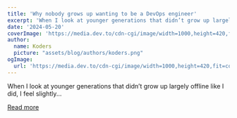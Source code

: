 ```yaml
---
title: 'Why nobody grows up wanting to be a DevOps engineer'
excerpt: 'When I look at younger generations that didn’t grow up largely offline like I did, I feel slightly...'
date: '2024-05-20'
coverImage: 'https://media.dev.to/cdn-cgi/image/width=1000,height=420,fit=cover,gravity=auto,format=auto/https%3A%2F%2Fdev-to-uploads.s3.amazonaws.com%2Fuploads%2Farticles%2F24xseimjmll52868pbje.png'
author:
  name: Koders
  picture: "assets/blog/authors/koders.png"
ogImage:
  url: 'https://media.dev.to/cdn-cgi/image/width=1000,height=420,fit=cover,gravity=auto,format=auto/https%3A%2F%2Fdev-to-uploads.s3.amazonaws.com%2Fuploads%2Farticles%2F24xseimjmll52868pbje.png'
---
```


When I look at younger generations that didn’t grow up largely offline like I did, I feel slightly...

[Read more](https://dev.to/glasskube/why-nobody-grows-up-wanting-to-be-a-devops-engineer-2jli)
